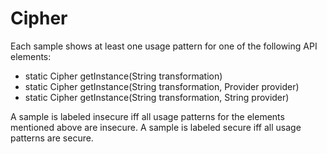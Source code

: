 # Cipher
Each sample shows at least one usage pattern for one of the following API elements:
* static Cipher getInstance(String transformation)
* static Cipher getInstance(String transformation, Provider provider)
* static Cipher getInstance(String transformation, String provider)

A sample is labeled insecure iff all usage patterns for the elements mentioned above are insecure. A sample is labeled secure iff all usage patterns are secure.

